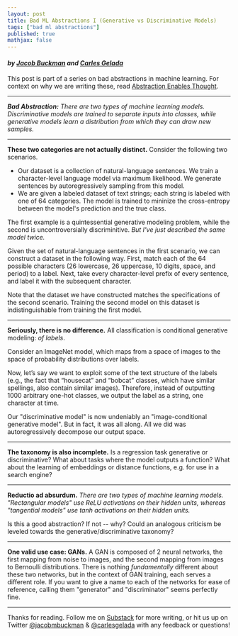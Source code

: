 ```yaml
---
layout: post
title: Bad ML Abstractions I (Generative vs Discriminative Models)
tags: ["bad ml abstractions"]
published: true
mathjax: false
---
```


#### *by [Jacob Buckman](https://twitter.com/jacobmbuckman) and [Carles Gelada](https://twitter.com/carlesgelada)*

This post is part of a series on bad abstractions in machine learning. For context on why we are writing these, read [Abstraction Enables Thought](https://jacobbuckman.com/2022-02-21-abstraction-enables-thought/).

---

_**Bad Abstraction:** There are two types of machine learning models. Discriminative models are trained to separate inputs into classes, while generative models learn a distribution from which they can draw new samples._

---

**These two categories are not actually distinct.** Consider the following two scenarios.

- Our dataset is a collection of natural-language sentences. We train a character-level language model via maximum likelihood. We generate sentences by autoregressively sampling from this model.
- We are given a labeled dataset of text strings; each string is labeled with one of 64 categories. The model is trained to mininize the cross-entropy between the model's prediction and the true class.

The first example is a quintessential generative modeling problem, while the second is uncontroversially discriminitive. *But I've just described the same model twice.*

Given the set of natural-language sentences in the first scenario, we can construct a dataset in the following way. First, match each of the 64 possible characters (26 lowercase, 26 uppercase, 10 digits, space, and period) to a label. Next, take every character-level prefix of every sentence, and label it with the subsequent character. 

Note that the dataset we have constructed matches the specifications of the second scenario. Training the second model on this dataset is indistinguishable from training the first model.

---

**Seriously, there is no difference.** All classification is conditional generative modeling: *of labels*.

Consider an ImageNet model, which maps from a space of images to the space of probability distributions over labels.

Now, let’s say we want to exploit some of the text structure of the labels (e.g., the fact that “housecat” and “bobcat” classes, which have similar spellings, also contain similar images). Therefore, instead of outputting 1000 arbitrary one-hot classes, we output the label as a string, one character at time.

Our "discriminative model" is now undeniably an "image-conditional generative model". But in fact, it was all along. All we did was autoregressively decompose our output space.

---

**The taxonomy is also incomplete.** Is a regression task generative or discriminative? What about tasks where the model outputs a function? What about the learning of embeddings or distance functions, e.g. for use in a search engine?

---

**Reductio ad absurdum.** *There are two types of machine learning models. "Rectangular models" use ReLU activations on their hidden units, whereas "tangential models" use tanh activations on their hidden units.* 

Is this a good abstraction? If not -- why? Could an analogous criticism be leveled towards the generative/discriminative taxonomy?

---

**One valid use case: GANs.** A GAN is composed of 2 neural networks, the first mapping from noise to images, and the second mapping from images to Bernoulli distributions. There is nothing *fundamentally* different about these two networks, but in the context of GAN training, each serves a different role. If you want to give a name to each of the networks for ease of reference, calling them "generator" and "discriminator" seems perfectly fine.

---

Thanks for reading. Follow me on [Substack](https://jacobbuckman.substack.com/) for more writing, or hit us up on Twitter [@jacobmbuckman](https://twitter.com/jacobmbuckman) & [@carlesgelada](https://twitter.com/carlesgelada) with any feedback or questions!
